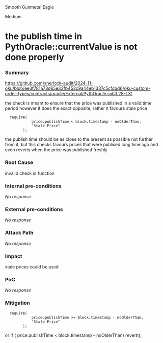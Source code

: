 Smooth Gunmetal Eagle

Medium

# the publish time in PythOracle::currentValue is not done properly

### Summary

https://github.com/sherlock-audit/2024-11-oku/blob/ee3f781a73d65e33fb452c9a44eb1337c5cfdbd6/oku-custom-order-types/contracts/oracle/External/PythOracle.sol#L28-L31

the check is meant to ensure that the price was published in a valid time period 
however it does the exact opposite, rather it favours stale price 
```solidity
  require(
            price.publishTime < block.timestamp - noOlderThan,
            "Stale Price"
        );
```

the publish time should be as close to the present as possible not further from it,  but this checks favours prices that were publised long time ago and even reverts when the price was published freshly 

### Root Cause

invalid check in function 

### Internal pre-conditions

_No response_

### External pre-conditions

_No response_

### Attack Path

_No response_

### Impact

stale prices could be used 

### PoC

_No response_

### Mitigation

```solidity
  require(
            price.publishTime >= block.timestamp - noOlderThan,
            "Stale Price"
        );
```
or if (     price.publishTime < block.timestamp - noOlderThan) revert();